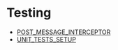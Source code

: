 # Testing

- [POST_MESSAGE_INTERCEPTOR](./testing/POST_MESSAGE_INTERCEPTOR.md)
- [UNIT_TESTS_SETUP](./testing/UNIT_TESTS_SETUP.md)
